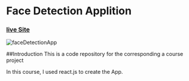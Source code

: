 # Face Detection Applition 
### [live Site](https://optimistic-mayer-dbf91c.netlify.app/)
![faceDetectionApp]()


##Introduction
This is a code repository for the corresponding a course project

In this course, I used react.js to create the App.

